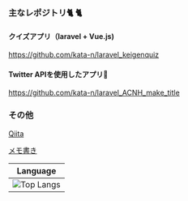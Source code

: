 ### 主なレポジトリ:cat2: :cat2:

#### クイズアプリ（laravel + Vue.js)

https://github.com/kata-n/laravel_keigenquiz

#### Twitter APIを使用したアプリ:deciduous_tree:

https://github.com/kata-n/laravel_ACNH_make_title

### その他

<a href="https://qiita.com/kata-n" target=”_blank”>Qiita</a>

<a href="https://hackmd.io/@hBl82jbKSMuxamyJ7qq1HQ" target=”_blank”>メモ書き</a>

|Language|
|:---:|
|![Top Langs](https://github-readme-stats.vercel.app/api/top-langs/?username=kata-n&layout=compact)|

